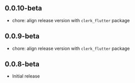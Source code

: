 ## 0.0.10-beta

* chore: align release version with `clerk_flutter` package

## 0.0.9-beta

* chore: align release version with `clerk_flutter` package

## 0.0.8-beta

* Initial release
